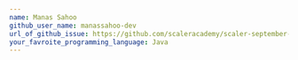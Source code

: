 ```yaml
---
name: Manas Sahoo
github_user_name: manassahoo-dev
url_of_github_issue: https://github.com/scaleracademy/scaler-september-open-source-challenge/issues/360
your_favroite_programming_language: Java
---
```

